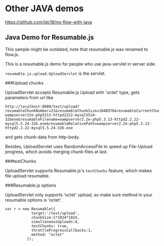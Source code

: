 # Other JAVA demos
https://github.com/jdc18/ng-flow-with-java

## Java Demo for Resumable.js

This sample might be outdated, note that resumable.js was renamed to flow.js.

This is a resumable.js demo for people who use java-servlet in server side.

`resumable.js.upload.UploadServlet` is the servlet. 

###Upload chunks

UploadServlet accepts Resumable.js Upload with 'octet' type, gets parameters from url like 

```
http://localhost:8080/test/upload?resumableChunkNumber=21&resumableChunkSize=1048576&resumableCurrentChunkSize=1048576&resumableTotalSize=28052543&resumableIdentifier=28052543-wampserver22e-php5313-httpd2222-mysql5524-32bexe&resumableFilename=wampserver2.2e-php5.3.13-httpd2.2.22-mysql5.5.24-32b.exe&resumableRelativePath=wampserver2.2e-php5.3.13-httpd2.2.22-mysql5.5.24-32b.exe
```

and gets chunk-data from http-body.

Besides, UploadServlet uses RandomAccessFile to speed up File-Upload progress, which avoids merging chunk-files at last.


###testChunks

UploadServlet supports Resumable.js's `testChunks` feature, which makes file upload resumable.


###Resumable.js options

UploadServlet only supports 'octet' upload, so make sure method in your resumable options  is 'octet'.

	var r = new Resumable({
	            target:'/test/upload',
	            chunkSize:1*1024*1024,
	            simultaneousUploads:4,
	            testChunks: true,
	            throttleProgressCallbacks:1,
	            method: "octet"
	          });


